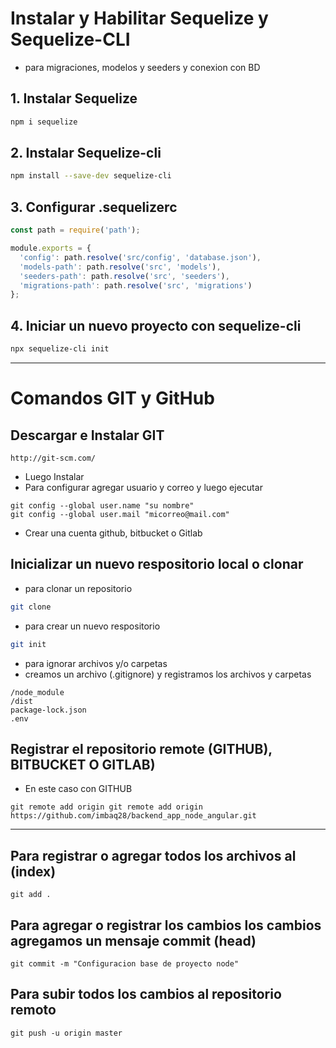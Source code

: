 # Instalar y Habilitar Sequelize y Sequelize-CLI
- para migraciones, modelos y seeders y conexion con BD

## 1. Instalar Sequelize
```bash
npm i sequelize
```
## 2. Instalar Sequelize-cli
```bash
npm install --save-dev sequelize-cli
```
## 3. Configurar .sequelizerc
```js
const path = require('path');

module.exports = {
  'config': path.resolve('src/config', 'database.json'),
  'models-path': path.resolve('src', 'models'),
  'seeders-path': path.resolve('src', 'seeders'),
  'migrations-path': path.resolve('src', 'migrations')
};
```
## 4. Iniciar un nuevo proyecto con sequelize-cli
```bash
npx sequelize-cli init
```

------
# Comandos GIT y GitHub
## Descargar e Instalar GIT
```
http://git-scm.com/
```
- Luego Instalar
- Para configurar agregar usuario y correo y luego ejecutar
```
git config --global user.name "su nombre"
git config --global user.mail "micorreo@mail.com"
```
- Crear una cuenta github, bitbucket o Gitlab

## Inicializar un nuevo respositorio local o clonar
- para clonar un repositorio
```bash
git clone
```
- para crear un nuevo respositorio
```bash
git init
```

- para ignorar archivos y/o carpetas
- creamos un archivo (.gitignore) y registramos los archivos y carpetas
```
/node_module
/dist
package-lock.json
.env
```

## Registrar el repositorio remote (GITHUB), BITBUCKET O GITLAB)
- En este caso con GITHUB
```
git remote add origin git remote add origin https://github.com/imbaq28/backend_app_node_angular.git
```
-----
## Para registrar o agregar todos los archivos al (index)
```
git add .
```
## Para agregar o registrar los cambios los cambios agregamos un mensaje commit (head)
```
git commit -m "Configuracion base de proyecto node"
```
## Para subir todos los cambios al repositorio remoto
```
git push -u origin master
```